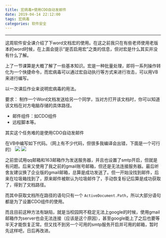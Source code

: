 ```yaml
---
title: 宏病毒+使用CDO自动发邮件
date: 2019-04-14 22:12:00
tags: 宏病毒
categories: 软件安全
---
```

---
这周软件安全课介绍了下word文档宏的使用。在这之前我只在有些老师使用老版本的word时候，在上面会提示“是否启用宏”之类的信息，但对宏是什么其实并没有什么了解。
<!--more-->
上了一节课算是大概了解了一些基本知识。宏是一种批量处理，即将一系列操作转化为一个快捷命令，而宏病毒可以通过宏自动执行等方式来进行攻击，可以用VB来进行编写。

以一次课后作业来说明宏病毒的用法。

要求：
制作一个Word文档发送给另一个同学，当对方打开该文档时，你可以知道该文档在对方电脑存储的具体路径。
- 邮件组件：如CDO组件
- 远程脚本等。

其实这个任务难的是使用CDO自动发邮件

在VB中编写如下代码。（网上有不少代码，但很多我编译会出错，下面是一个可行的）
![](/宏病毒+使用CDO自动发邮件/1.png)
![](/宏病毒+使用CDO自动发邮件/1.png)

之前尝试用qq邮箱和163邮箱作为发送服务器，并且也设置了smtp开启，但就是有问题。后来又使用了我之前的gmail账号邮箱，但还是无法连接服务器。最后听舍友建议换了企业版的gmail邮箱，总算是成功发送了。但一开始没找到邮件，后来在垃圾箱找到了，原来邮件被默认为垃圾邮件了，手动恢复标记后算是成功获取了，得到了文档路径。

而其中获取文档所在路径的语句只有一个 ```ActiveDocument.Path```，所以大部分语句都是为了设置CDO组件的使用。

而且目前这种方法有缺陷，就是当校园网不稳定无法上google的时候，使用gmail邮箱作为server也会无法连接（应该是这个原因），甚至google能上了之后也要等半天才能恢复正常。但又找不到另一个可用的smtp服务开启并可用的邮箱，暂时先这样吧，日后再改进。
